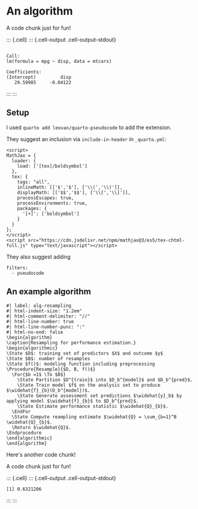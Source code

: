 # An algorithm

A code chunk just for fun! 


::: {.cell}
::: {.cell-output .cell-output-stdout}

```

Call:
lm(formula = mpg ~ disp, data = mtcars)

Coefficients:
(Intercept)         disp  
   29.59985     -0.04122  
```


:::
:::


## Setup

I used `quarto add leovan/quarto-pseudocode` to add the extension. 

They suggest an inclusion via `include-in-header` in `_quarto.yml`: 

```
<script>
MathJax = {
  loader: {
    load: ['[tex]/boldsymbol']
  },
  tex: {
    tags: "all",
    inlineMath: [['$','$'], ['\\(','\\)']],
    displayMath: [['$$','$$'], ['\\[','\\]']],
    processEscapes: true,
    processEnvironments: true,
    packages: {
      '[+]': ['boldsymbol']
    }
  }
};
</script>
<script src="https://cdn.jsdelivr.net/npm/mathjax@3/es5/tex-chtml-full.js" type="text/javascript"></script>
```

They also suggest adding 

```
filters:
  - pseudocode
```

## An example algorithm



```pseudocode
#| label: alg-resampling
#| html-indent-size: "1.2em"
#| html-comment-delimiter: "//"
#| html-line-number: true
#| html-line-number-punc: ":"
#| html-no-end: false
\begin{algorithm}
\caption{Resampling for performance estimation.}
\begin{algorithmic}
\State $D$: training set of predictors $X$ and outcome $y$
\State $B$: number of resamples
\State $f()$: modeling function including preprocessing
\Procedure{Resample}{$D, B, f()$}
  \For{$b =1$ \To $B$}
    \State Partition $D^{train}$ into $D_b^{model}$ and $D_b^{pred}$.
    \State Train model $f$ on the analysis set to produce $\widehat{f}_{b}(D_b^{model})$.
    \State Generate assessment set predictions $\widehat{y}_b$ by applying model $\widehat{f}_{b}$ to $D_b^{pred}$.
    \State Estimate performance statistic $\widehat{Q}_{b}$.
  \EndFor 
  \State Compute reampling estimate $\widehat{Q} = \sum_{b=1}^B \widehat{Q}_{b}$.
  \Return $\widehat{Q}$.
\Endprocedure
\end{algorithmic}
\end{algorithm}
```


Here's another code chunk!


A code chunk just for fun! 


::: {.cell}
::: {.cell-output .cell-output-stdout}

```
[1] 0.6321206
```


:::
:::
